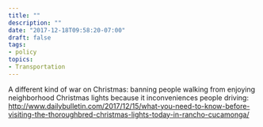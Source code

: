 ```yaml
---
title: ""
description: ""
date: "2017-12-18T09:58:20-07:00"
draft: false
tags:
- policy
topics:
- Transportation
---
```

A different kind of war on Christmas: banning people walking from enjoying neighborhood Christmas lights because it inconveniences people driving: http://www.dailybulletin.com/2017/12/15/what-you-need-to-know-before-visiting-the-thoroughbred-christmas-lights-today-in-rancho-cucamonga/
